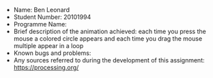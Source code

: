 - Name: Ben Leonard
- Student Number: 20101994
- Programme Name:
- Brief description of the animation achieved: each time you press the mouse a colored circle appears and each time you drag the mouse multiple appear in a loop
- Known bugs and problems:
- Any sources referred to during the development of this assignment: https://processing.org/
